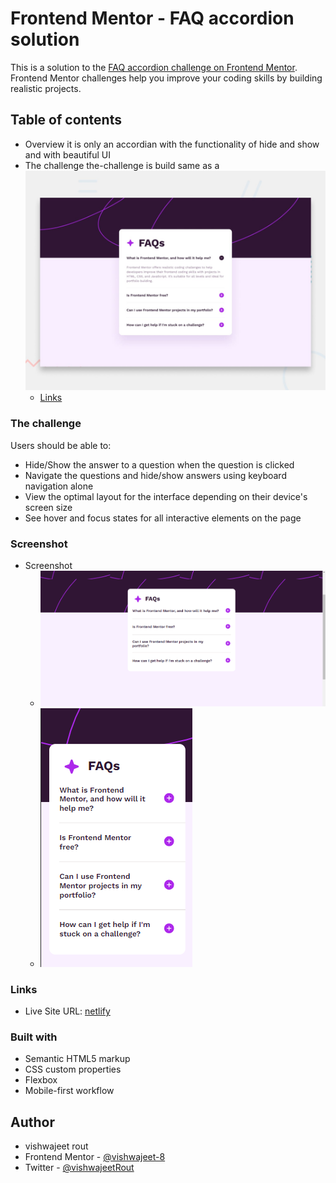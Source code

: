 # Frontend Mentor - FAQ accordion solution

This is a solution to the [FAQ accordion challenge on Frontend Mentor](https://www.frontendmentor.io/challenges/faq-accordion-wyfFdeBwBz). Frontend Mentor challenges help you improve your coding skills by building realistic projects.

## Table of contents

- Overview
  it is only an accordian with the functionality of hide and show and with beautiful UI
- The challenge
  the-challenge is build same as a ![Design preview for the FAQ accordion coding challenge](./design/desktop-preview.jpg)
  - [Links](https://github.com/vishwajeet-8/Accordian.git)

### The challenge

Users should be able to:

- Hide/Show the answer to a question when the question is clicked
- Navigate the questions and hide/show answers using keyboard navigation alone
- View the optimal layout for the interface depending on their device's screen size
- See hover and focus states for all interactive elements on the page

### Screenshot

- Screenshot
  - ![Screenshot](./desktop.png)
  - ![screenshot](./mobile.png)

### Links

- Live Site URL: [netlify](https://accordian-5500.netlify.app/)

### Built with

- Semantic HTML5 markup
- CSS custom properties
- Flexbox
- Mobile-first workflow

## Author

- vishwajeet rout
- Frontend Mentor - [@vishwajeet-8](https://www.frontendmentor.io/profile/vishwajeet-8)
- Twitter - [@vishwajeetRout](https://twitter.com/vishwajeetRout)

